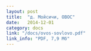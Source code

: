 ```yaml
---
layout: post
title:  "д. Мойсичи, ОВОС"
date:   2014-12-01
category: docs
link: "/docs/ovos-sovlovo.pdf"
link_info: "PDF, 7,9 Мб"
---
```


